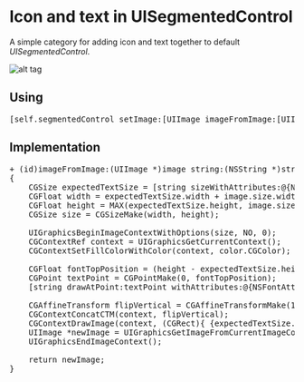 # Icon and text in UISegmentedControl

A simple category for adding icon and text together to default <i>UISegmentedControl</i>.

![alt tag](https://raw.github.com/maximbilan/UISegmentedControl_IconAndText/master/img/img1.png)
## Using
<pre>
[self.segmentedControl setImage:[UIImage imageFromImage:[UIImage imageNamed:@"star"] string:@"First" font:[UIFont color:[UIColor clearColor]] forSegmentAtIndex:0];
</pre>
## Implementation
<pre>
+ (id)imageFromImage:(UIImage *)image string:(NSString *)string font:(UIFont *)font color:(UIColor *)color
{
	CGSize expectedTextSize = [string sizeWithAttributes:@{NSFontAttributeName: font}];
	CGFloat width = expectedTextSize.width + image.size.width;
	CGFloat height = MAX(expectedTextSize.height, image.size.width);
	CGSize size = CGSizeMake(width, height);
	
	UIGraphicsBeginImageContextWithOptions(size, NO, 0);
	CGContextRef context = UIGraphicsGetCurrentContext();
	CGContextSetFillColorWithColor(context, color.CGColor);
	
	CGFloat fontTopPosition = (height - expectedTextSize.height) * 0.5;
	CGPoint textPoint = CGPointMake(0, fontTopPosition);
	[string drawAtPoint:textPoint withAttributes:@{NSFontAttributeName: font}];
	
	CGAffineTransform flipVertical = CGAffineTransformMake(1, 0, 0, -1, 0, size.height);
	CGContextConcatCTM(context, flipVertical);
	CGContextDrawImage(context, (CGRect){ {expectedTextSize.width, (height - image.size.height) * 0.5}, {image.size.width, image.size.height} }, [image CGImage]);
	UIImage *newImage = UIGraphicsGetImageFromCurrentImageContext();
	UIGraphicsEndImageContext();
	
	return newImage;
}
</pre>
